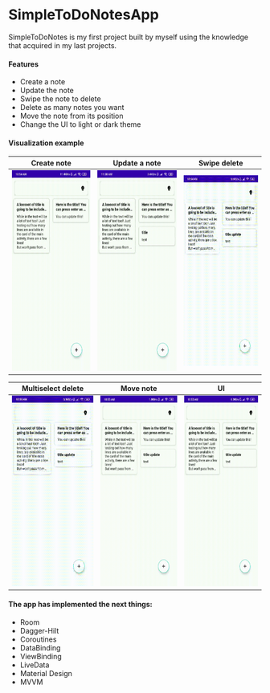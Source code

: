 # SimpleToDoNotesApp
SimpleToDoNotes is my first project built by myself using the knowledge that acquired in my last projects.

#### Features 
* Create a note
* Update the note
* Swipe the note to delete
* Delete as many notes you want
* Move the note from its position
* Change the UI to light or dark theme



#### Visualization example

| Create note  | Update a note | Swipe delete  
|---|---|---|
| <img src="demo/create.gif" width="200" height="400"/>  |  <img src="demo/update.gif" width="200" height="400"/> |  <img src="demo/swipe.gif" width="190" height="380"/> |



| Multiselect delete  | Move note  |  UI |
|---|---|---|
| <img src="demo/multiselect.gif" width="190" height="380"/>  |<img src="demo/move.gif" width="190" height="380"/>  |<img src="demo/UI.gif" width="190" height="380"/>  |

#### The app has implemented the next things:
* Room
* Dagger-Hilt
* Coroutines
* DataBinding
* ViewBinding
* LiveData
* Material Design
* MVVM



